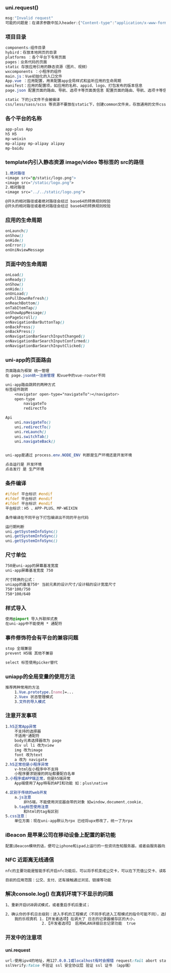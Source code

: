 ### uni.request()

~~~javascript
msg:"Invalid request" 
可能的问题是：在请求参数中加入header:{"Content-type":"application/x-www-form-urlencoded"}
~~~

### 项目目录

~~~css 
components:组件目录
hybird：存放本地网页的目录
platforms ：各个平台下专用页面
pages：业务代码的页面
static 存放应用引用的静态资源（图片、视频）
wxcomponents ：小程序的组件
main.js：Vue初始化的入口文件
App.vue ：应用配置，用来配置app全局样式和监听应用的生命周期
manifest：应用的配置项，如应用的名称、appid、logo、打包发布的版本信息
page.json 配置页面的路由、导航、选项卡等页面类信息 配置页面的路由、导航、选项卡等信息 

static 下的js文件不会被编译 
css/less/sass/scss 等资源不要放在static下，创建common文件夹，存放通用的文件css/less/scss 
~~~

### 各个平台的名称

~~~css
app-plus App 
h5 H5 
mp-weixin
mp-alipay mp-alipay alipay 
mp-baidu 

~~~

### template内引入静态资源 image/video 等标签的 src的路径

~~~css 
1.绝对路径
<image src="@/static/logo.png">
<image src="/static/logo.png">
2.相对路径
<image src="../../static/logo.png">

@开头的相对路径或者绝对路径会经过 base64的转换规则校验 
@开头的相对路径或者绝对路径会经过 base64的转换规则校验 
~~~

### 应用的生命周期

~~~css 
onLaunch()
onShow()
onHide()
onError()
onUniNviewMessage
~~~

### 页面中的生命周期

~~~css 
onLoad()
onReady()
onShow()
onHide()
onUnLoad()
onPullDownRefresh()
onReachBottom()
onTabItemTap()
onShowAppMessage()
onPageScroll()
onNavigationBarButtonTap()
onBackPress()
onBackPress()
onNavigationBarSearchInputChanged()
onNavigationBarSearchInputConfirmed()
onNavigationBarSearchInputClicked()

~~~

### uni-app的页面路由

~~~css
页面路由为框架 统一管理 
在 page.json统一注册管理 和vue中的vue-router不同

uni-app路由跳转的两种方式
标签组件跳转
	<navigator open-type="navigateTo"></navigator>
	open-type
		navigateTo 
		redirectTo 

Api
	uni.navigateTo()
	uni.redirectTo()
	uni.reLaunch()
	uni.switchTab()
	uni.navigateBack()
	
~~~

~~~css
uni-app是通过 process.env.NODE_ENV 判断是生产环境还是开发环境 

点击运行是 开发环境
点击发行 是 生产环境
~~~

### 条件编译

~~~css 
#ifdef 平台标识 #endif
#ifdef 平台标识 #endif
#ifdef 平台标识 #endif 
平台标识：H5 、APP-PLUS、MP-WEIXIN 

条件编译在不同平台下打包编译出不同的平台代码 

运行期判断
uni.getSystemInfoSync()
uni.getSystemInfoSync()
uni.getSystemInfoSync()
~~~

### 尺寸单位

~~~css 
750是uni-app的屏幕基准宽度 
uni-app屏幕基准宽度 750 

尺寸转换的公式：
uniapp的基准750* 当前元素的设计尺寸/设计稿的设计宽度尺寸
750*100/750 
750*100/640 

~~~

### 样式导入

~~~css 
使用@import 导入外联样式表 
在uni-app中不能使用 * 通配符
~~~

### 事件修饰符会有平台的兼容问题

~~~css 
stop 全端兼容
prevent H5端 其他不兼容

select 标签使用picker替代

~~~

### uniapp的全局变量的使用方法

~~~css
推荐两种常用的方法 
	1.Vue.prototype.[name]=...
	2.Vuex 状态管理模式
	3.文件的导入模式

~~~

### 注意开发事项

~~~css
1.h5正常App异常
    不支持的选择器
    不适用*通配符
    body元素选择器改为 page 
    div ul li 改为view 
    img 改为image 
    font 改为text 
    a 改为 navigate 
2.h5正常但是小程序异常
	v-html在小程序中不支持
	小程序要求链接的网址都要配白名单
3.小程序或APP端正常，但是h5端异常
	App端使用了App特有的API和功能 如：plus\native

4.区别于传统的web开发
	a.js注意
		非h5端，不能使用浏览器自带的对象 如window,document,cookie,
	b.tag标签使用注意
		和html的tag有区别
5.css注意：
	单位方面：现在uni-app默认为rpx 已经将upx修改了，统一了为rpx 

~~~

### iBeacon 是苹果公司在移动设备上配置的新功能

~~~css 
配置iBeacon模块的话，便可让iphone和ipad上运行的一些资讯告知服务器，或者由服务器向iphone和ipad客户发送折扣券及进店积分
~~~

### NFC 近距离无线通信

~~~css 
nfc的主要功能是智能手机开启nfc功能后，可以将手机变成公交卡，可以在下充值公交卡、读取卡内数据

目前的应用范围：公交、支付、还有接触通过浏览、链接等功能
~~~

### 解决console.log() 在真机环境下不显示的问题



~~~css
1、重新开启USB调试模式，或者重启手机后重试；

2、确认你的手机日志级别：进入手机的工程模式（不同手机进入工程模式的指令可能不同），选择日志输出等级，确定Log print enable 为 Enable，如果不是，设置为enable。设置完再次运行即可。
	我的乐视真机 1.【开发者选项】在调大了 日志的记录器缓存区的大小，
				2.【开发者选项】 启用WLAN详细日志记录功能  true

~~~

### 开发中的注意项

#### uni.request

~~~css
url:使用ipv4的地址，用127.0.0.1或localhost有时会报错 request:fail abort statusCode:-1
sslVerify:false 不验证 ssl 安全协议层 验证 ssl 证书 （app端）
~~~

